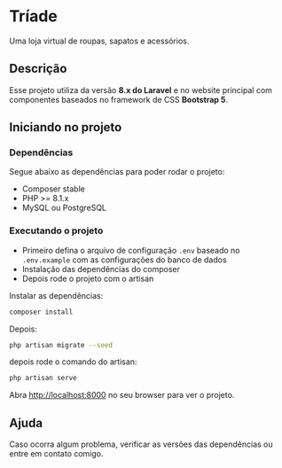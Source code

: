 # Tríade

Uma loja virtual de roupas, sapatos e acessórios.

## Descrição

Esse projeto utiliza da versão **8.x do Laravel** e no website principal com componentes baseados no framework de CSS **Bootstrap 5**.

## Iniciando no projeto

### Dependências

Segue abaixo as dependências para poder rodar o projeto:

* Composer stable
* PHP >= 8.1.x
* MySQL ou PostgreSQL

### Executando o projeto

* Primeiro defina o arquivo de configuração `.env` baseado no `.env.example` com as configurações do banco de dados
* Instalação das dependências do composer
* Depois rode o projeto com o artisan

Instalar as dependências:

```bash
composer install
```

Depois:

```bash
php artisan migrate --seed
```

depois rode o comando do artisan:

```bash
php artisan serve
```

Abra [http://localhost:8000](http://localhost:8000) no seu browser para ver o projeto.

## Ajuda

Caso ocorra algum problema, verificar as versões das dependências ou entre em contato comigo.

